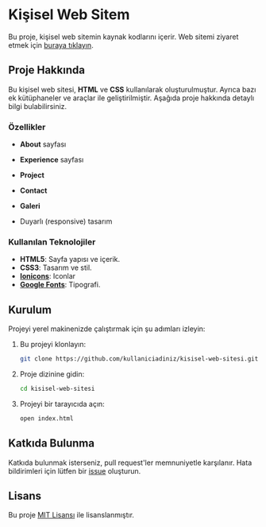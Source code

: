 # Kişisel Web Sitem

Bu proje, kişisel web sitemin kaynak kodlarını içerir. Web sitemi ziyaret etmek için [buraya tıklayın](https://emreerdem.site).

## Proje Hakkında

Bu kişisel web sitesi, **HTML** ve **CSS** kullanılarak oluşturulmuştur. Ayrıca bazı ek kütüphaneler ve araçlar ile geliştirilmiştir. Aşağıda proje hakkında detaylı bilgi bulabilirsiniz.

### Özellikler

- **About** sayfası
- **Experience** sayfası
- **Project**
- **Contact**
- **Galeri**

- Duyarlı (responsive) tasarım

### Kullanılan Teknolojiler

- **HTML5**: Sayfa yapısı ve içerik.
- **CSS3**: Tasarım ve stil.
- **[Ionicons](https://ionic.io/ionicons/)**: Iconlar
- **[Google Fonts](https://fonts.google.com/)**: Tipografi.

## Kurulum

Projeyi yerel makinenizde çalıştırmak için şu adımları izleyin:

1. Bu projeyi klonlayın:
   ```bash
   git clone https://github.com/kullaniciadiniz/kisisel-web-sitesi.git
   ```
2. Proje dizinine gidin:
   ```bash
   cd kisisel-web-sitesi
   ```
3. Projeyi bir tarayıcıda açın:
   ```bash
   open index.html
   ```

## Katkıda Bulunma

Katkıda bulunmak isterseniz, pull request'ler memnuniyetle karşılanır. Hata bildirimleri için lütfen bir [issue](https://github.com/kullaniciadiniz/kisisel-web-sitesi/issues) oluşturun.

## Lisans

Bu proje [MIT Lisansı](LICENSE) ile lisanslanmıştır.
